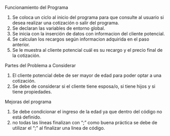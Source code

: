 Funcionamiento del Programa

1. Se coloca un ciclo al inicio del programa para que consulte al usuario si desea realizar una cotización o salir del programa.
2. Se declaran las variables de entorno global.
3. Se inicia con la inserción de datos con informacion del cliente potencial.
4. Se calculan los recargos según informacion adquirida en el paso anterior.
5. Se le muestra al cliente potencial cuál es su recargo y el precio final de la cotización.

Partes del Problema a Considerar

1. El cliente potencial debe de ser mayor de edad para poder optar a una cotización.
2. Se debe de considerar si el cliente tiene esposa/o, si tiene hijos y si tiene propiedades.

Mejoras del programa

1. Se debe condicionar el ingreso de la edad ya que dentro del código no está definido.
2. no todas las líneas finalizan con “;” como buena práctica se debe de utilizar el “;” al finalizar una linea de código.